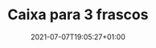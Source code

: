 ---
title: "Caixa para 3 frascos"
date: 2021-07-07T19:05:27+01:00
draft: false


# meta description
description : "this is meta description"

weight: 3

images: 
- "images/products/3bottles_black_1.png"
- "images/products/3bottles_black_3.png"
- "images/products/3bottles_black_5.png"
- "images/products/3bottles_black_6.png"
- "images/products/3bottles_black_7.png"

#XXX when creating product, give this files a name considering that it will be shown in the url

############################# banner ############################
banner:
  enable : false
  title  : "Acredita na Tecnologia , Faz a mudança"
  content: "Lorem ipsum dolor sit amet, consectetur adipisicing elit, sed do eiusmod tempor incididunt ut labore et dolore magna. Lorem ipsum dolor sit amet, consectetur adipisicing elit. Voluptas, modi fugit in veritatis labore perferendis. Minima hic at, nostrum nihil!"
  image : "images/showcase/showcase-2.jpeg"
  button:
   enable: false
   label : "Ver todos os Produtos"
   link  : "products"

############################# Gallery Info ############################
gallery_buy:
  enable: true
  title: ""
  # product Price
  price             : "15.5"
  price_personalized: "16.5"
  discount_price    : ""

  # product variation
  colors: ["Preto"]
  sizes : [3]
  other_sizes:
  size : 3
  
  info:
      description: "Caixa suporte para frascos de 15ml."
      material: "PLA (Poliácido láctico) - plástico biodegradável e biocompatível."
      dimensions: "11x8x7cm (comprimento, largura, altura)"
      extras: "Acresce o valor dos portes."

############################# Feature ############################
features:
  enable: false
  #title : "" # Write in here will override the title defined for all products
  first_item:
    # about product item loop
    image1  : "images/products/feature1_1.jpg"
    image2  : "images/products/feature1_2.jpg"
    title  : "Menos Esforço"
    content: "Prepare as suas misturas de óleos essenciais em cápsulas, com menos esforço."
    button:
      enable: false
      label : "Check Features"
      link  : "#"
  items :        
    # about product item loop
    - image  : "images/products/feature2.jpg"
      title  : "Ajude o Ambiente"
      content: "Recorremos a PLA, um material plástico biocompatível e biodegradável, reduzindo o impacto negativo no ambiente."
      button:
        enable: false
        label : "Check Features"
        link  : "#"

    # about product item loop
    - image  : "images/products/feature3.jpg"
      title  : "Poupe Tempo"
      content: "Poupe tempo ao preparar múltiplas doses até 5x mais rápido que convencionalmente."
      button:
        enable: false
        label : "Check Features"
        link  : "#"
        
    # about product item loop
    - image  : "images/products/feature4.jpg"
      title  : "Armazene e Transporte"
      content: "Armazene e transporte as suas cápsulas de forma segura e eficiente."
      button:
        enable: false
        label : "Check Features"
        link  : "#"


############################## Testimonial ##########################
testimonials:
  enable: false
  title : "O que andam a dizer"
  testimonial_item:
    # testimonial item loop
    - name       : "Jonathon Andrew"
      designation: "CEO, Themefisher"
      image      : "images/avater.png"
      content    : "Melhor compra da minha vida, nunca me vou arrepender, e acho que vou comprar mais destas caixas. São muito girss, recomendo!"
      
    # testimonial item loop
    - name       : "Jonathon Andrew"
      designation: "Alguém"
      image      : "images/avater.png"
      content    : "Não sei viver sem esta caixa."
      
    # testimonial item loop
    - name       : "Jonathon Andrew"
      designation: "Pessoa"
      image      : "images/avater.png"
      content    : "Lindo, mesmo."

############################## Other Products ##########################
other_products:
  enable: true
  #title and common variables are in data/product.yml but can be overriden here (by product)

promo:
  enable: false
---